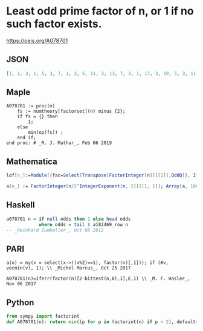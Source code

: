 # Least odd prime factor of n, or 1 if no such factor exists\.
https://oeis.org/A078701
## JSON
```JSON
[1, 1, 3, 1, 5, 3, 7, 1, 3, 5, 11, 3, 13, 7, 3, 1, 17, 3, 19, 5, 3, 11, 23, 3, 5, 13, 3, 7, 29, 3, 31, 1, 3, 17, 5, 3, 37, 19, 3, 5, 41, 3, 43, 11, 3, 23, 47, 3, 7, 5, 3, 13, 53, 3, 5, 7, 3, 29, 59, 3, 61, 31, 3, 1, 5, 3, 67, 17, 3, 5, 71, 3, 73, 37, 3, 19, 7, 3, 79, 5, 3, 41, 83, 3, 5, 43, 3, 11]
```
## Maple
```Maple
A078701 := proc(n)
    fs := numtheory[factorset](n) minus {2};
    if fs = {} then
        1;
    else
        min(op(fs)) ;
    end if;
end proc: # _R. J. Mathar_, Feb 06 2019
```
## Mathematica
```Mathematica
lof[n_]:=Module[{fac=Select[Transpose[FactorInteger[n]][[1]],OddQ]}, If[fac=={},1,Min[fac]]]; Array[lof,90] (* _Harvey P. Dale_, Apr 14 2012 *)
```
```Mathematica
a[n_] := FactorInteger[n/2^IntegerExponent[n, 2]][[1, 1]]; Array[a, 100] (* _Amiram Eldar_, Jul 04 2022 *)
```
## Haskell
```Haskell
a078701 n = if null odds then 1 else head odds
            where odds = tail $ a182469_row n
-- _Reinhard Zumkeller_, Oct 08 2012
```
## PARI
```PARI
a(n) = my(v = select(x->((x%2)==1), factor(n)[,1])); if (#v, vecmin(v), 1); \\ _Michel Marcus_, Oct 25 2017
```
```PARI
A078701(n)=iferr(factor(n)[2-bittest(n,0),1],E,1) \\ _M. F. Hasler_, Nov 06 2017
```
## Python
```Python
from sympy import factorint
def A078701(n): return min((p for p in factorint(n) if p > 2), default=1) # _Chai Wah Wu_, Feb 03 2022
```
